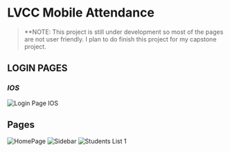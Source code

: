 # LVCC Mobile Attendance

> **NOTE: This project is still under development so most of the pages are not user friendly. I plan to do finish this project for my capstone project.

## LOGIN PAGES

### *IOS*
![Login Page IOS](https://github.com/mj-isip23/LVCC-Mobile-Attendance/blob/master/screenshots/login.PNG) 

## Pages
![HomePage](https://github.com/mj-isip23/LVCC-Mobile-Attendance/blob/master/screenshots/Homepage.PNG) ![Sidebar](https://github.com/mj-isip23/LVCC-Mobile-Attendance/blob/master/screenshots/sidebar.PNG) ![Students List](https://github.com/mj-isip23/LVCC-Mobile-Attendance/blob/master/screenshots/studentslist.PNG) 1
